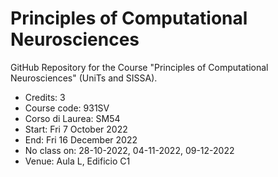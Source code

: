 # Principles of Computational Neurosciences 

GitHub Repository for the Course "Principles of Computational Neurosciences" (UniTs and SISSA).


- Credits:          3 
- Course code:      931SV
- Corso di Laurea:  SM54
- Start:            Fri 7 October 2022
- End:              Fri 16 December 2022
- No class on:      28-10-2022, 04-11-2022, 09-12-2022
- Venue:            Aula L, Edificio C1



